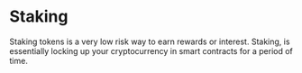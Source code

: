 # Staking

Staking tokens is a very low risk way to earn rewards or interest.  Staking, is essentially locking up your cryptocurrency in smart contracts for a period of time.
